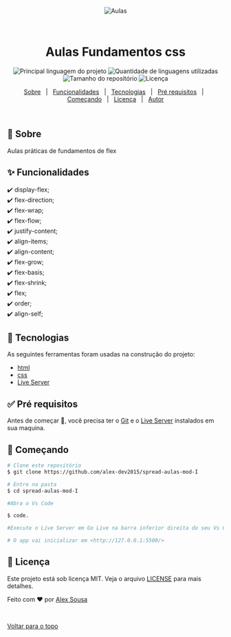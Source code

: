 <div align="center" id="top"> 
  <img src="https://spread.com.br/wp-content/uploads/2020/05/logo.svg" alt="Aulas" />

  &#xa0;

  <!-- <a href="https://aulas.netlify.com">Demo</a> -->
</div>

<h1 align="center">Aulas Fundamentos css</h1>

<p align="center">
  <img alt="Principal linguagem do projeto" src="https://img.shields.io/github/languages/top/alex-dev2015/spread-aulas-mod-I?color=56BEB8">

  <img alt="Quantidade de linguagens utilizadas" src="https://img.shields.io/github/languages/count/alex-dev2015/spread-aulas-mod-I?color=56BEB8">

  <img alt="Tamanho do repositório" src="https://img.shields.io/github/repo-size/alex-dev2015/spread-aulas-mod-I?color=56BEB8">

  <img alt="Licença" src="https://img.shields.io/github/license/alex-dev2015/spread-aulas-mod-I?color=56BEB8">

  <!-- <img alt="Github issues" src="https://img.shields.io/github/issues/alex-dev2015/aulas?color=56BEB8" /> -->

  <!-- <img alt="Github forks" src="https://img.shields.io/github/forks/alex-dev2015/aulas?color=56BEB8" /> -->

  <!-- <img alt="Github stars" src="https://img.shields.io/github/stars/alex-dev2015/aulas?color=56BEB8" /> -->
</p>

<!-- Status -->

<!-- <h4 align="center"> 
	🚧  Aulas 🚀 Em construção...  🚧
</h4> 

<hr> -->

<p align="center">
  <a href="#dart-sobre">Sobre</a> &#xa0; | &#xa0; 
  <a href="#sparkles-funcionalidades">Funcionalidades</a> &#xa0; | &#xa0;
  <a href="#rocket-tecnologias">Tecnologias</a> &#xa0; | &#xa0;
  <a href="#white_check_mark-pré-requisitos">Pré requisitos</a> &#xa0; | &#xa0;
  <a href="#checkered_flag-começando">Começando</a> &#xa0; | &#xa0;
  <a href="#memo-licença">Licença</a> &#xa0; | &#xa0;
  <a href="https://github.com/alex-dev2015" target="_blank">Autor</a>
</p>

<br>

## :dart: Sobre ##

Aulas práticas de fundamentos de flex

## :sparkles: Funcionalidades ##

:heavy_check_mark: display-flex;\
:heavy_check_mark: flex-direction;\
:heavy_check_mark: flex-wrap;\
:heavy_check_mark: flex-flow;\
:heavy_check_mark: justify-content;\
:heavy_check_mark: align-items;\
:heavy_check_mark: align-content;\
:heavy_check_mark: flex-grow;\
:heavy_check_mark: flex-basis;\
:heavy_check_mark: flex-shrink;\
:heavy_check_mark: flex;\
:heavy_check_mark: order;\
:heavy_check_mark: align-self;

## :rocket: Tecnologias ##

As seguintes ferramentas foram usadas na construção do projeto:

- [html](https://developer.mozilla.org/pt-BR/docs/Web/HTML)
- [css](https://developer.mozilla.org/pt-BR/docs/Web/CSS)
- [Live Server](https://marketplace.visualstudio.com/items?itemName=ritwickdey.LiveServer)


## :white_check_mark: Pré requisitos ##

Antes de começar :checkered_flag:, você precisa ter o [Git](https://git-scm.com) e o [Live Server](https://marketplace.visualstudio.com/items?itemName=ritwickdey.LiveServer) instalados em sua maquina.

## :checkered_flag: Começando ##

```bash
# Clone este repositório
$ git clone https://github.com/alex-dev2015/spread-aulas-mod-I

# Entre na pasta
$ cd spread-aulas-mod-I

#Abra o Vs Code

$ code.

#Execute o Live Server em Go Live na barra inferior direita do seu Vs Code.

# O app vai inicializar em <http://127.0.0.1:5500/>
```

## :memo: Licença ##

Este projeto está sob licença MIT. Veja o arquivo [LICENSE](LICENSE.md) para mais detalhes.


Feito com :heart: por <a href="https://github.com/alex-dev2015" target="_blank">Alex Sousa</a>

&#xa0;

<a href="#top">Voltar para o topo</a>
